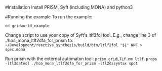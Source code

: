 #Installation
Install PRISM, Syft (including MONA) and python3

#Running the example
To run the example:

```cd gridworld_example```

Change script to use your copy of Syft's ltlf2fol tool. E.g., change line 3 of ./hoa_mona_ltlf2dfa_for_prism to:
```~/Development/reactive_synthesis/build/bin/ltlf2fol "$1" NNF > spec.mona```


Run prism with the external automaton tool:
```prism gridLTLf.nm ltlf.props -ltl2datool ./hoa_mona_ltlf2dfa_for_prism -ltl2dasyntax spot```





<!-- To convert LTLf to First-Order Logic: -->
<!-- syft ltlf2fol spec.ltlf NNF > spec.mona -->

<!-- To build an automaton using mona: -->
<!-- mona -w -u spec.mona -->

<!-- The original pipeline: -->
<!-- Create spec. -->
<!-- Convert to automaton using syft+mona. -->
<!-- Call prism to see what variable names are used in the automaton. -->
<!-- Change our automaton to use these names. -->
<!-- Call prism with tool that feeds in our automaton. -->

<!-- The new pipeline: -->
<!-- Change script to use your copy of Syft's ltlf2fol tool -->
<!-- Create spec. -->
<!-- Call prism with our tool: -->
<!-- prism gridLTLf.nm ltlf.props -ltl2datool ./hoa_mona_ltlf2dfa_for_prism -ltl2dasyntax spot -->



<!-- LTL pipeline: -->
<!-- Create MDP and Spec. -->
<!-- Translate spec to equivalent LTL formula. Using ltlfilt --from-ltlf -->
<!-- Modify MDP by adding transition to terminal state from each state. -->
<!-- Run prism on modified MDP and translated spec. -->


